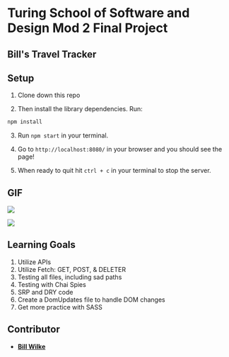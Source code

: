# Turing School of Software and Design Mod 2 Final Project

## Bill's Travel Tracker

## Setup

1. Clone down this repo

2. Then install the library dependencies. Run:

```bash
npm install
```

3. Run `npm start` in your terminal. 

4. Go to `http://localhost:8080/` in your browser and you should see the page!

5. When ready to quit hit `ctrl + c` in your terminal to stop the server.

## GIF

  <a href="https://media.giphy.com/media/Ss5IpNutb173Rvhaua/giphy-downsized.gif"><img          src="https://media.giphy.com/media/Ss5IpNutb173Rvhaua/giphy-downsized.gif"/></a>

  <a href="https://media.giphy.com/media/ZccjBpcVa3EailBzki/giphy-downsized.gif"><img          src="https://media.giphy.com/media/ZccjBpcVa3EailBzki/giphy-downsized.gif"/></a>


## Learning Goals

1. Utilize APIs 
2. Utilize Fetch: GET, POST, & DELETER
3. Testing all files, including sad paths
4. Testing with Chai Spies
5. SRP and DRY code
6. Create a DomUpdates file to handle DOM changes
7. Get more practice with SASS


## Contributor

* **[Bill Wilke](https://github.com/billwilke42)**
